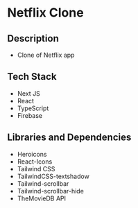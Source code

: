 # Netflix Clone

## Description

- Clone of Netflix app

## Tech Stack

- Next JS
- React
- TypeScript
- Firebase

## Libraries and Dependencies

- Heroicons
- React-Icons
- Tailwind CSS
- TailwindCSS-textshadow
- Tailwind-scrollbar
- Tailwind-scrollbar-hide
- TheMovieDB API
